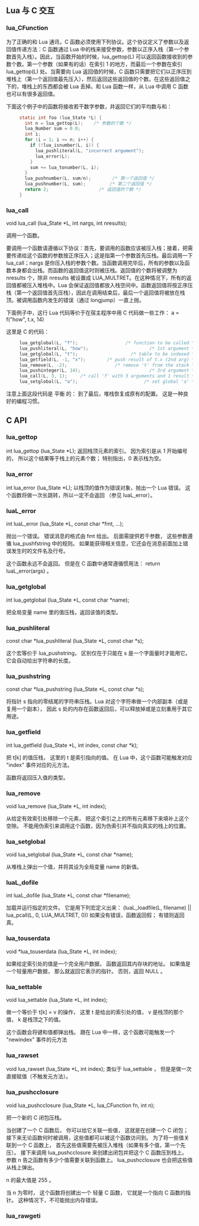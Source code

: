 ## Lua 与 C 交互
### lua_CFunction
为了正确的和 Lua 通讯，C 函数必须使用下列协议。这个协议定义了参数以及返回值传递方法：C 函数通过 Lua 中的栈来接受参数，参数以正序入栈（第一个参数首先入栈）。因此，当函数开始的时候，lua_gettop(L) 可以返回函数接收到的参数个数。第一个参数（如果有的话）在索引 1 的地方，而最后一个参数在索引 lua_gettop(L) 处。当需要向 Lua 返回值的时候，C 函数只需要把它们以正序压到堆栈上（第一个返回值最先压入），然后返回这些返回值的个数。在这些返回值之下的，堆栈上的东西都会被 Lua 丢掉。和 Lua 函数一样，从 Lua 中调用 C 函数也可以有很多返回值。

下面这个例子中的函数将接收若干数字参数，并返回它们的平均数与和：
```c
     static int foo (lua_State *L) {
       int n = lua_gettop(L);    /* 参数的个数 */
       lua_Number sum = 0.0;
       int i;
       for (i = 1; i <= n; i++) {
         if (!lua_isnumber(L, i)) {
           lua_pushliteral(L, "incorrect argument");
           lua_error(L);
         }
         sum += lua_tonumber(L, i);
       }
       lua_pushnumber(L, sum/n);        /* 第一个返回值 */
       lua_pushnumber(L, sum);         /* 第二个返回值 */
       return 2;                   /* 返回值的个数 */
     }
```

### lua_call
void lua_call (lua_State *L, int nargs, int nresults);

调用一个函数。

要调用一个函数请遵循以下协议：首先，要调用的函数应该被压入栈；接着，把需要传递给这个函数的参数按正序压入；这是指第一个参数首先压栈。最后调用一下 lua_call；nargs 是你压入栈的参数个数。当函数调用完毕后，所有的参数以及函数本身都会出栈。而函数的返回值这时则被压栈。返回值的个数将被调整为 nresults 个，除非 nresults 被设置成 LUA_MULTRET。在这种情况下，所有的返回值都被压入堆栈中。Lua 会保证返回值都放入栈空间中。函数返回值将按正序压栈（第一个返回值首先压栈），因此在调用结束后，最后一个返回值将被放在栈顶。被调用函数内发生的错误（通过 longjump）一直上抛。

下面例子中，这行 Lua 代码等价于在宿主程序中用 C 代码做一些工作：
a = f("how", t.x, 14)

这里是 C 的代码：
```c
     lua_getglobal(L, "f");                  /* function to be called */
     lua_pushliteral(L, "how");                       /* 1st argument */
     lua_getglobal(L, "t");                    /* table to be indexed */
     lua_getfield(L, -1, "x");        /* push result of t.x (2nd arg) */
     lua_remove(L, -2);                  /* remove 't' from the stack */
     lua_pushinteger(L, 14);                          /* 3rd argument */
     lua_call(L, 3, 1);     /* call 'f' with 3 arguments and 1 result */
     lua_setglobal(L, "a");                         /* set global 'a' */
```
注意上面这段代码是 平衡 的： 到了最后，堆栈恢复成原有的配置。 这是一种良好的编程习惯。
## C API
### lua_gettop
int lua_gettop (lua_State *L);
返回栈顶元素的索引。 因为索引是从 1 开始编号的， 所以这个结果等于栈上的元素个数； 特别指出，0 表示栈为空。

### lua_error
int lua_error (lua_State *L);
以栈顶的值作为错误对象，抛出一个 Lua 错误。 这个函数将做一次长跳转，所以一定不会返回 （参见 luaL_error）。

### luaL_error
int luaL_error (lua_State *L, const char *fmt, ...);

抛出一个错误。 错误消息的格式由 fmt 给出。 后面需提供若干参数， 这些参数遵循 lua_pushfstring 中的规则。 如果能获得相关信息，它还会在消息前面加上错误发生时的文件名及行号。

这个函数永远不会返回。 但是在 C 函数中通常遵循惯用法： return luaL_error(args) 。


### lua_getglobal
int lua_getglobal (lua_State *L, const char *name);

把全局变量 name 里的值压栈，返回该值的类型。

### lua_pushliteral
const char *lua_pushliteral (lua_State *L, const char *s);

这个宏等价于 lua_pushstring， 区别仅在于只能在 s 是一个字面量时才能用它。 它会自动给出字符串的长度。

### lua_pushstring
const char *lua_pushstring (lua_State *L, const char *s);

将指针 s 指向的零结尾的字符串压栈。Lua 对这个字符串做一个内部副本（或是复用一个副本）， 因此 s 处的内存在函数返回后，可以释放掉或是立刻重用于其它用途。

### lua_getfield
int lua_getfield (lua_State *L, int index, const char *k);

把 t[k] 的值压栈， 这里的 t 是索引指向的值。 在 Lua 中，这个函数可能触发对应 "index" 事件对应的元方法。

函数将返回压入值的类型。

### lua_remove
void lua_remove (lua_State *L, int index);

从给定有效索引处移除一个元素， 把这个索引之上的所有元素移下来填补上这个空隙。 不能用伪索引来调用这个函数，因为伪索引并不指向真实的栈上的位置。

### lua_setglobal
void lua_setglobal (lua_State *L, const char *name);

从堆栈上弹出一个值，并将其设为全局变量 name 的新值。


### luaL_dofile
int luaL_dofile (lua_State *L, const char *filename);

加载并运行指定的文件。 它是用下列宏定义出来：
(luaL_loadfile(L, filename) || lua_pcall(L, 0, LUA_MULTRET, 0))
如果没有错误，函数返回假； 有错则返回真。

### lua_touserdata
void *lua_touserdata (lua_State *L, int index);

如果给定索引处的值是一个完全用户数据， 函数返回其内存块的地址。 如果值是一个轻量用户数据， 那么就返回它表示的指针。 否则，返回 NULL 。

### lua_settable
void lua_settable (lua_State *L, int index);

做一个等价于 t[k] = v 的操作， 这里 t 是给出的索引处的值， v 是栈顶的那个值， k 是栈顶之下的值。

这个函数会将键和值都弹出栈。 跟在 Lua 中一样，这个函数可能触发一个 "newindex" 事件的元方法 

### lua_rawset
void lua_rawset (lua_State *L, int index);
类似于 lua_settable ， 但是是做一次直接赋值（不触发元方法）。

### lua_pushcclosure
void lua_pushcclosure (lua_State *L, lua_CFunction fn, int n);

把一个新的 C 闭包压栈。

当创建了一个 C 函数后， 你可以给它关联一些值， 这就是在创建一个 C 闭包； 接下来无论函数何时被调用，这些值都可以被这个函数访问到。 为了将一些值关联到一个 C 函数上， 首先这些值需要先被压入堆栈（如果有多个值，第一个先压）。 接下来调用 lua_pushcclosure 来创建出闭包并把这个 C 函数压到栈上。 参数 n 告之函数有多少个值需要关联到函数上。 lua_pushcclosure 也会把这些值从栈上弹出。

n 的最大值是 255 。

当 n 为零时， 这个函数将创建出一个 轻量 C 函数， 它就是一个指向 C 函数的指针。 这种情况下，不可能抛出内存错误。

### lua_rawgeti